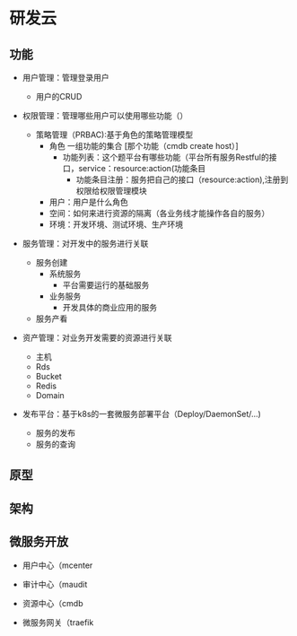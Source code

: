 # 研发云

## 功能
+ 用户管理：管理登录用户
    + 用户的CRUD
    
+ 权限管理：管理哪些用户可以使用哪些功能（）
    + 策略管理（PRBAC):基于角色的策略管理模型
        + 角色 一组功能的集合 [那个功能（cmdb create host）]
            + 功能列表：这个题平台有哪些功能（平台所有服务Restful的接口，service：resource:action(功能条目
                + 功能条目注册：服务把自己的接口（resource:action),注册到权限给权限管理模块
        + 用户：用户是什么角色
        + 空间：如何来进行资源的隔离（各业务线才能操作各自的服务）
        + 环境：开发环境、测试环境、生产环境
+ 服务管理：对开发中的服务进行关联
    + 服务创建
        + 系统服务
            + 平台需要运行的基础服务
        + 业务服务
            + 开发具体的商业应用的服务
    + 服务产看

+ 资产管理：对业务开发需要的资源进行关联
    + 主机
    + Rds
    + Bucket
    + Redis
    + Domain
+ 发布平台：基于k8s的一套微服务部署平台（Deploy/DaemonSet/...)
    + 服务的发布
    + 服务的查询
    

## 原型


## 架构

## 微服务开放

+ 用户中心（mcenter
+ 审计中心（maudit
+ 资源中心（cmdb

+ 微服务网关（traefik